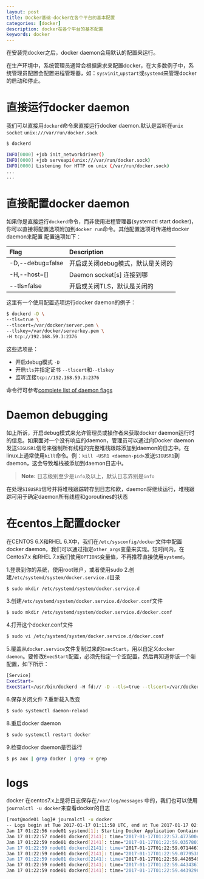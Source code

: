```yaml
---
layout: post
title: Docker基础-docker在各个平台的基本配置
categories: [docker]
description: docker在各个平台的基本配置
keywords: docker
---
```


在安装完docker之后，docker daemon会用默认的配置来运行。

在生产环境中，系统管理员通常会根据需求来配置docker，在大多数例子中，系统管理员配置会配置进程管理器，如：`sysvinit`,`upstart`或`systemd`来管理docker的启动和停止。
<!--more-->
# 直接运行docker daemon

我们可以直接用`dockerd`命令来直接运行docker daemon.默认是监听在`unix socket`
`unix:///var/run/docker.sock`
```bash
$ dockerd

INFO[0000] +job init_networkdriver()
INFO[0000] +job serveapi(unix:///var/run/docker.sock)
INFO[0000] Listening for HTTP on unix (/var/run/docker.sock)
...
...
```

# 直接配置docker daemon

如果你是直接运行`dockerd`命令，而非使用进程管理器(systemctl start docker)，你可以直接将配置选项附加到`docker run`命令。其他配置选项可传递给docker daemon来配置
配置选项如下：

| Flag | Description |
| :---- | :--------- |
| -D,--debug=false | 开启或关闭debug模式，默认是关闭的 |
| -H,--host=[] | Daemon socket[s] 连接到哪 |
| --tls=false | 开启或关闭TLS，默认是关闭的 |
这里有一个使用配置选项运行docker daemon的例子：
```bash
$ dockerd -D \
--tls=true \
--tlscert=/var/docker/server.pem \
--tlskey=/var/docker/serverkey.pem \
-H tcp://192.168.59.3:2376
```
这些选项是：
* 开启debug模式 `-D`
* 开启`tls`并指定证书 `--tlscert`和`--tlskey`
* 监听连接`tcp://192.168.59.3:2376`

命令行可参考[complete list of daemon flags](https://docs.docker.com/engine/reference/commandline/dockerd/)

# Daemon debugging

如上所诉，开启debug模式来允许管理员或操作者来获取docker daemon运行时的信息。如果面对一个没有响应的daemon，管理员可以通过向Docker daemon发送`SIGUSR1`信号来强制所有线程的完整堆栈跟踪添加到daemon的日志中。在linux上通常使用`kill`命令。例：`kill -USR1 <daemon-pid>`发送`SIGUSR1`到daemon，这会导致堆栈被添加到daemon日志中。

> **Note:** 日志级别至少是`info`及以上，默认日志界别是`info`

在处理`SIGUSR1`信号并将堆栈跟踪转存到日志和欧，daemon将继续运行，堆栈跟踪可用于确定daemon所有线程和goroutines的状态

# 在centos上配置docker

在CENTOS 6.X和RHEL 6.X中，我们在`/etc/sysconfig/docker`文件中配置docker daemon，我们可以通过指定`other_args`变量来实现。短时间内，在Centos7.x 和RHEL 7.x我们使用`OPTIONS`变量值，不再推荐直接使用`systemd`。

1.登录到你的系统，使用root账户，或者使用sudo
2.创建`/etc/systemd/system/docker.service.d`目录
```bash
$ sudo mkdir /etc/systemd/system/docker.service.d
```
3.创建`/etc/systemd/system/docker.service.d/docker.conf`文件
```bash
$ sudo mkdir /etc/systemd/system/docker.service.d/docker.conf
```
4.打开这个docker.conf文件
```bash
$ sudo vi /etc/systemd/system/docker.service.d/docker.conf
```
5.覆盖从`docker.service`文件复制过来的`ExecStart`，用以自定义`docker daemon`。要修改`ExecStart`配置，必须先指定一个空配置，然后再知道你该一个新配置，如下所示：
```bash
[Service]
ExecStart=
ExecStart=/usr/bin/dockerd -H fd:// -D --tls=true --tlscert=/var/docker/server.pem --tlskey=/var/docker/serverkey.pem -H tcp://192.168.59.3:2376
```
6.保存关闭文件
7.重新载入改变
```bash
$ sudo systemctl daemon-reload
```
8.重启docker daemon
```bash
$ sudo systemctl restart docker
```
9.检查docker daemon是否运行
```bash
$ ps aux | grep docker | grep -v grep
```

# logs
docker 在centos7.x上是将日志保存在`/var/log/messages` 中的，我们也可以使用`journalctl -u docker`来查看docker的日志
```bash
[root@node01 log]# journalctl -u docker
-- Logs begin at Tue 2017-01-17 01:11:58 UTC, end at Tue 2017-01-17 02:52:15 UTC. --
Jan 17 01:22:56 node01 systemd[1]: Starting Docker Application Container Engine...
Jan 17 01:22:57 node01 dockerd[2141]: time="2017-01-17T01:22:57.477500482Z" level=info msg="libcontainerd: new containerd process, pid: 2145"
Jan 17 01:22:59 node01 dockerd[2141]: time="2017-01-17T01:22:59.035780325Z" level=warning msg="devmapper: Usage of loopback devices is strongly
Jan 17 01:22:59 node01 dockerd[2141]: time="2017-01-17T01:22:59.071446777Z" level=warning msg="devmapper: Base device already exists and has fi
Jan 17 01:22:59 node01 dockerd[2141]: time="2017-01-17T01:22:59.077953805Z" level=info msg="[graphdriver] using prior storage driver \"devicema
Jan 17 01:22:59 node01 dockerd[2141]: time="2017-01-17T01:22:59.442654952Z" level=info msg="Graph migration to content-addressability took 0.00
Jan 17 01:22:59 node01 dockerd[2141]: time="2017-01-17T01:22:59.443436730Z" level=warning msg="mountpoint for pids not found"
Jan 17 01:22:59 node01 dockerd[2141]: time="2017-01-17T01:22:59.443929680Z" level=info msg="Loading containers: start."

```
